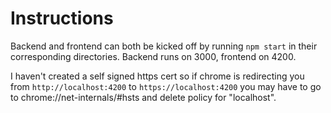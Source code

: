 # Instructions

Backend and frontend can both be kicked off by running `npm start` in their corresponding directories. Backend runs on 3000, frontend on 4200.

I haven't created a self signed https cert so if chrome is redirecting you from `http://localhost:4200` to `https://localhost:4200` you may have to go to chrome://net-internals/#hsts and delete policy for "localhost".
